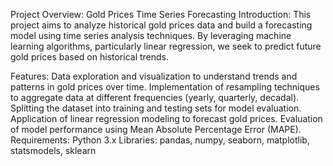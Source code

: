 Project Overview: Gold Prices Time Series Forecasting
Introduction:
This project aims to analyze historical gold prices data and build a forecasting model using time series analysis techniques. By leveraging machine learning algorithms, particularly linear regression, we seek to predict future gold prices based on historical trends.

Features:
Data exploration and visualization to understand trends and patterns in gold prices over time.
Implementation of resampling techniques to aggregate data at different frequencies (yearly, quarterly, decadal).
Splitting the dataset into training and testing sets for model evaluation.
Application of linear regression modeling to forecast gold prices.
Evaluation of model performance using Mean Absolute Percentage Error (MAPE).
Requirements:
Python 3.x
Libraries: pandas, numpy, seaborn, matplotlib, statsmodels, sklearn
